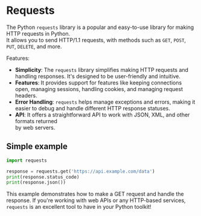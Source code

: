 # Requests

The Python `requests` library is a popular and easy-to-use library for making HTTP requests in Python.  
It allows you to send HTTP/1.1 requests, with methods such as `GET`, `POST`, `PUT`, `DELETE`, and more.  

Features:  

- **Simplicity**: The `requests` library simplifies making HTTP requests and handling responses.
  It's designed to be user-friendly and intuitive.  
- **Features**: It provides support for features like keeping connections open, managing sessions,
  handling cookies, and managing request headers.  
- **Error Handling**: `requests` helps manage exceptions and errors, making it easier to debug and
  handle different HTTP response statuses.
- **API**: It offers a straightforward API to work with JSON, XML, and other formats returned  
  by web servers.

## Simple example

```python
import requests

response = requests.get('https://api.example.com/data')
print(response.status_code)
print(response.json())
```

This example demonstrates how to make a GET request and handle the response. If you're working with web APIs or any HTTP-based services, `requests` is an excellent tool to have in your Python toolkit!
